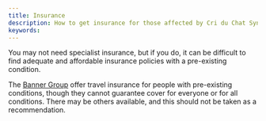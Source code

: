 ```yaml
---
title: Insurance
description: How to get insurance for those affected by Cri du Chat Syndrome
keywords:
---
```


You may not need specialist insurance, but if you do, it can be difficult to find adequate and affordable insurance policies with a pre-existing condition. 

The [Banner Group](http://www.bannergroup.com) offer travel insurance for people with pre-existing conditions, though they cannot guarantee cover for everyone or for all conditions. There may be others available, and this should not be taken as a recommendation.